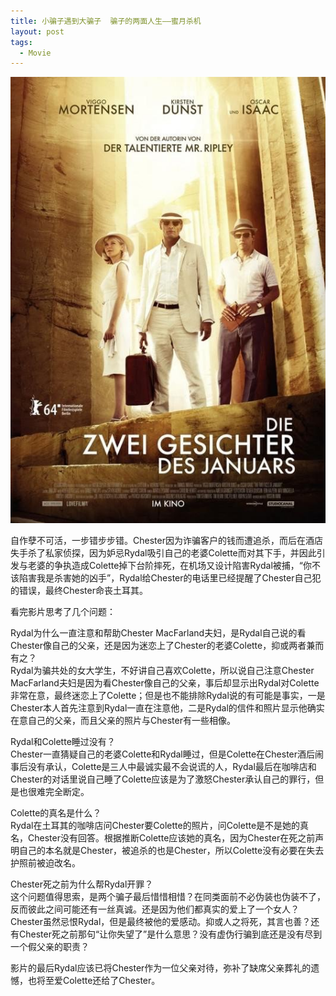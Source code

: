 ```yaml
---
title: 小骗子遇到大骗子  骗子的两面人生——蜜月杀机
layout: post
tags:
  - Movie
---
```


![](/pic/2014/9-23/1/1.jpg)

自作孽不可活，一步错步步错。Chester因为诈骗客户的钱而遭追杀，而后在酒店失手杀了私家侦探，因为妒忌Rydal吸引自己的老婆Colette而对其下手，并因此引发与老婆的争执造成Colette掉下台阶摔死，在机场又设计陷害Rydal被捕，“你不该陷害我是杀害她的凶手”，Rydal给Chester的电话里已经提醒了Chester自己犯的错误，最终Chester命丧土耳其。

看完影片思考了几个问题：

Rydal为什么一直注意和帮助Chester MacFarland夫妇，是Rydal自己说的看Chester像自己的父亲，还是因为迷恋上了Chester的老婆Colette，抑或两者兼而有之？  
Rydal为骗共处的女大学生，不好讲自己喜欢Colette，所以说自己注意Chester MacFarland夫妇是因为看Chester像自己的父亲，事后却显示出Rydal对Colette非常在意，最终迷恋上了Colette；但是也不能排除Rydal说的有可能是事实，一是Chester本人首先注意到Rydal一直在注意他，二是Rydal的信件和照片显示他确实在意自己的父亲，而且父亲的照片与Chester有一些相像。

Rydal和Colette睡过没有？  
Chester一直猜疑自己的老婆Colette和Rydal睡过，但是Colette在Chester酒后闹事后没有承认，Colette是三人中最诚实最不会说谎的人，Rydal最后在咖啡店和Chester的对话里说自己睡了Colette应该是为了激怒Chester承认自己的罪行，但是也很难完全断定。

Colette的真名是什么？  
Rydal在土耳其的咖啡店问Chester要Colette的照片，问Colette是不是她的真名，Chester没有回答。根据推断Colette应该她的真名，因为Chester在死之前声明自己的本名就是Chester，被追杀的也是Chester，所以Colette没有必要在失去护照前被迫改名。

Chester死之前为什么帮Rydal开罪？  
这个问题值得思索，是两个骗子最后惜惜相惜？在同类面前不必伪装也伪装不了，反而彼此之间可能还有一丝真诚。还是因为他们都真实的爱上了一个女人？Chester虽然忌恨Rydal，但是最终被他的爱感动。抑或人之将死，其言也善？还有Chester死之前那句“让你失望了”是什么意思？没有虚伪行骗到底还是没有尽到一个假父亲的职责？

影片的最后Rydal应该已将Chester作为一位父亲对待，弥补了缺席父亲葬礼的遗憾，也将至爱Colette还给了Chester。


